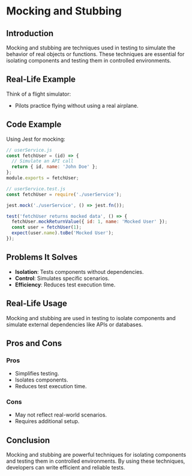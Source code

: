 # Mocking and Stubbing

## Introduction
Mocking and stubbing are techniques used in testing to simulate the behavior of real objects or functions. These techniques are essential for isolating components and testing them in controlled environments.

## Real-Life Example
Think of a flight simulator:
- Pilots practice flying without using a real airplane.

## Code Example
Using Jest for mocking:
```javascript
// userService.js
const fetchUser = (id) => {
  // Simulate an API call
  return { id, name: 'John Doe' };
};
module.exports = fetchUser;

// userService.test.js
const fetchUser = require('./userService');

jest.mock('./userService', () => jest.fn());

test('fetchUser returns mocked data', () => {
  fetchUser.mockReturnValue({ id: 1, name: 'Mocked User' });
  const user = fetchUser(1);
  expect(user.name).toBe('Mocked User');
});
```

## Problems It Solves
- **Isolation**: Tests components without dependencies.
- **Control**: Simulates specific scenarios.
- **Efficiency**: Reduces test execution time.

## Real-Life Usage
Mocking and stubbing are used in testing to isolate components and simulate external dependencies like APIs or databases.

## Pros and Cons
### Pros
- Simplifies testing.
- Isolates components.
- Reduces test execution time.

### Cons
- May not reflect real-world scenarios.
- Requires additional setup.

## Conclusion
Mocking and stubbing are powerful techniques for isolating components and testing them in controlled environments. By using these techniques, developers can write efficient and reliable tests.
